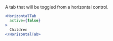 A tab that will be toggled from a horizontal control.

<div class="examples">

</div>

```jsx
<HorizontalTab
  active={false}
>
  Children
</HorizontalTab>
```
